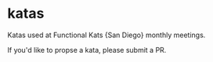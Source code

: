 # katas
Katas used at Functional Kats {San Diego} monthly meetings.

If you'd like to propse a kata, please submit a PR.
